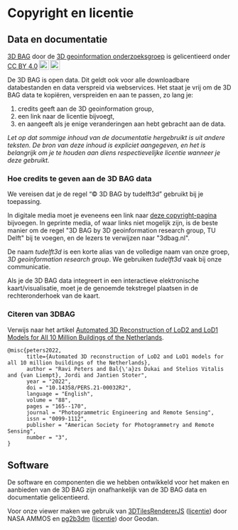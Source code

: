 # Copyright en licentie

## Data en documentatie

 <p xmlns:cc="http://creativecommons.org/ns#" xmlns:dct="http://purl.org/dc/terms/"><a property="dct:title" rel="cc:attributionURL" href="https://3dbag.nl">3D BAG</a> door de <a rel="cc:attributionURL dct:creator" property="cc:attributionName" href="https://3d.bk.tudelft.nl/">3D geoinformation onderzoeksgroep</a> is gelicentieerd onder <a href="http://creativecommons.org/licenses/by/4.0/?ref=chooser-v1" target="_blank" rel="license noopener noreferrer" style="display:inline-block;">CC BY 4.0<img style="height:22px!important;margin-left:3px;vertical-align:text-bottom;" src="https://mirrors.creativecommons.org/presskit/icons/cc.svg?ref=chooser-v1"><img style="height:22px!important;margin-left:3px;vertical-align:text-bottom;" src="https://mirrors.creativecommons.org/presskit/icons/by.svg?ref=chooser-v1"></a></p> 

De 3D BAG is open data. Dit geldt ook voor alle downloadbare databestanden en data verspreid via webservices. Het staat je vrij om de 3D BAG data te kopiëren, verspreiden en aan te passen, zo lang je:

1. credits geeft aan de 3D geoinformation group,
2. een link naar de licentie bijvoegt,
3. en aangeeft als je enige veranderingen aan hebt gebracht aan de data.

*Let op dat sommige inhoud van de documentatie hergebruikt is uit andere teksten. De bron van deze inhoud is expliciet aangegeven, en het is belangrijk om je te houden aan diens respectievelijke licentie wanneer je deze gebruikt.*

### Hoe credits te geven aan de 3D BAG data

We vereisen dat je de regel “© 3D BAG by tudelft3d” gebruikt bij je toepassing.

In digitale media moet je eveneens een link naar [deze copyright-pagina](https://docs.3dbag.nl/en/copyright) bijvoegen. In geprinte media, of waar links niet mogelijk zijn, is de beste manier om de regel "3D BAG by 3D geoinformation research group, TU Delft" bij te voegen, en de lezers te verwijzen naar "3dbag.nl".

De naam *tudelft3d* is een korte alias van de volledige naam van onze groep, *3D geoinformation research group*. We gebruiken *tudelft3d* vaak bij onze communicatie.

Als je de 3D BAG data integreert in een interactieve elektronische kaart/visualisatie, moet je de genoemde tekstregel plaatsen in de rechteronderhoek van de kaart.

### Citeren van 3DBAG

Verwijs naar het artikel [Automated 3D Reconstruction of LoD2 and LoD1 Models for All 10 Million Buildings of the Netherlands](https://doi.org/10.14358/PERS.21-00032R2).

```
@misc{peters2022,
      title={Automated 3D reconstruction of LoD2 and LoD1 models for all 10 million buildings of the Netherlands}, 
      author = "Ravi Peters and Bal{\'a}zs Dukai and Stelios Vitalis and {van Liempt}, Jordi and Jantien Stoter",
      year = "2022",
      doi = "10.14358/PERS.21-00032R2",
      language = "English",
      volume = "88",
      pages = "165--170",
      journal = "Photogrammetric Engineering and Remote Sensing",
      issn = "0099-1112",
      publisher = "American Society for Photogrammetry and Remote Sensing",
      number = "3",
}
```

## Software

De software en componenten die we hebben ontwikkeld voor het maken en aanbieden van de 3D BAG zijn onafhankelijk van de 3D BAG data en documentatie gelicentieerd.

Voor onze viewer maken we gebruik van [3DTilesRendererJS](https://github.com/NASA-AMMOS/3DTilesRendererJS) ([licentie](https://github.com/NASA-AMMOS/3DTilesRendererJS/blob/master/LICENSE)) door NASA AMMOS en [pg2b3dm](https://github.com/Geodan/pg2b3dm/) ([licentie](https://github.com/Geodan/pg2b3dm/blob/master/LICENSE)) door Geodan.
